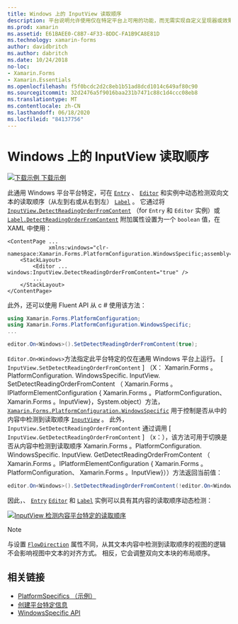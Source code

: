 ```yaml
---
title: Windows 上的 InputView 读取顺序
description: 平台说明允许使用仅在特定平台上可用的功能，而无需实现自定义呈现器或效果。 本文介绍如何使用特定于 Windows 平台的，以便能够动态检测双向文本的读取顺序。
ms.prod: xamarin
ms.assetid: E61BAEE0-C8B7-4F33-8DDC-FA1B9CA8E81D
ms.technology: xamarin-forms
author: davidbritch
ms.author: dabritch
ms.date: 10/24/2018
no-loc:
- Xamarin.Forms
- Xamarin.Essentials
ms.openlocfilehash: f5f0bcdc2d2c8eb1b51ad8dcd1014c649af80c90
ms.sourcegitcommit: 32d2476a5f9016baa231b7471c88c1d4ccc08eb8
ms.translationtype: MT
ms.contentlocale: zh-CN
ms.lasthandoff: 06/18/2020
ms.locfileid: "84137756"
---
```

# <a name="inputview-reading-order-on-windows"></a>Windows 上的 InputView 读取顺序

[![下载示例](~/media/shared/download.png) 下载示例](https://docs.microsoft.com/samples/xamarin/xamarin-forms-samples/userinterface-platformspecifics)

此通用 Windows 平台平台特定，可在 [`Entry`](xref:Xamarin.Forms.Entry) 、 [`Editor`](xref:Xamarin.Forms.Editor) 和实例中动态检测双向文本的读取顺序（从左到右或从右到左） [`Label`](xref:Xamarin.Forms.Label) 。 它通过将 [`InputView.DetectReadingOrderFromContent`](xref:Xamarin.Forms.PlatformConfiguration.WindowsSpecific.InputView.DetectReadingOrderFromContentProperty) （for `Entry` 和 `Editor` 实例）或 [`Label.DetectReadingOrderFromContent`](xref:Xamarin.Forms.PlatformConfiguration.WindowsSpecific.Label.DetectReadingOrderFromContentProperty) 附加属性设置为一个 `boolean` 值，在 XAML 中使用：

```xaml
<ContentPage ...
             xmlns:windows="clr-namespace:Xamarin.Forms.PlatformConfiguration.WindowsSpecific;assembly=Xamarin.Forms.Core">
    <StackLayout>
        <Editor ... windows:InputView.DetectReadingOrderFromContent="true" />
        ...
    </StackLayout>
</ContentPage>
```

此外，还可以使用 Fluent API 从 c # 使用该方法：

```csharp
using Xamarin.Forms.PlatformConfiguration;
using Xamarin.Forms.PlatformConfiguration.WindowsSpecific;
...

editor.On<Windows>().SetDetectReadingOrderFromContent(true);
```

`Editor.On<Windows>`方法指定此平台特定的仅在通用 Windows 平台上运行。 [ `InputView.SetDetectReadingOrderFromContent` ] （X： Xamarin.Forms 。PlatformConfiguration. WindowsSpecific. InputView. SetDetectReadingOrderFromContent （ Xamarin.Forms 。IPlatformElementConfiguration { Xamarin.Forms 。PlatformConfiguration、 Xamarin.Forms 。InputView}，System.object）方法， [`Xamarin.Forms.PlatformConfiguration.WindowsSpecific`](xref:Xamarin.Forms.PlatformConfiguration.WindowsSpecific) 用于控制是否从中的内容中检测到读取顺序 [`InputView`](xref:Xamarin.Forms.InputView) 。 此外， `InputView.SetDetectReadingOrderFromContent` 通过调用 [ `InputView.GetDetectReadingOrderFromContent` ] （x：），该方法可用于切换是否从内容中检测到读取顺序 Xamarin.Forms 。PlatformConfiguration. WindowsSpecific. InputView. GetDetectReadingOrderFromContent （ Xamarin.Forms 。IPlatformElementConfiguration { Xamarin.Forms 。PlatformConfiguration、 Xamarin.Forms 。InputView}））方法返回当前值：

```csharp
editor.On<Windows>().SetDetectReadingOrderFromContent(!editor.On<Windows>().GetDetectReadingOrderFromContent());
```

因此，、 [`Entry`](xref:Xamarin.Forms.Entry) [`Editor`](xref:Xamarin.Forms.Editor) 和 [`Label`](xref:Xamarin.Forms.Label) 实例可以具有其内容的读取顺序动态检测：

[![InputView 检测内容平台特定的读取顺序](inputview-reading-order-images/editor-readingorder.png "InputView 检测内容平台特定的读取顺序")](inputview-reading-order-images/editor-readingorder-large.png#lightbox "InputView 检测内容平台特定的读取顺序")

> [!NOTE]
> 与设置 [`FlowDirection`](xref:Xamarin.Forms.VisualElement.FlowDirection) 属性不同，从其文本内容中检测到读取顺序的视图的逻辑不会影响视图中文本的对齐方式。 相反，它会调整双向文本块的布局顺序。

## <a name="related-links"></a>相关链接

- [PlatformSpecifics （示例）](https://docs.microsoft.com/samples/xamarin/xamarin-forms-samples/userinterface-platformspecifics)
- [创建平台特定信息](~/xamarin-forms/platform/platform-specifics/index.md#creating-platform-specifics)
- [WindowsSpecific API](xref:Xamarin.Forms.PlatformConfiguration.WindowsSpecific)
